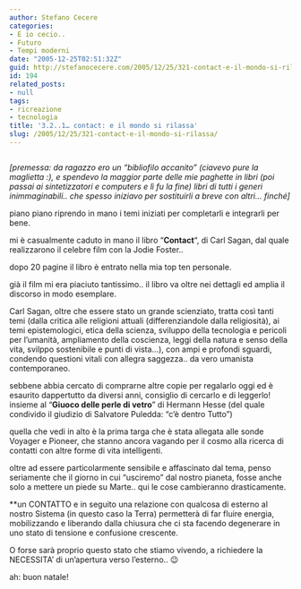 ```yaml
---
author: Stefano Cecere
categories:
- E io cecio..
- Futuro
- Tempi moderni
date: "2005-12-25T02:51:32Z"
guid: http://stefanocecere.com/2005/12/25/321-contact-e-il-mondo-si-rilassa/
id: 194
related_posts:
- null
tags:
- ricreazione
- tecnologia
title: '3.2..1… contact: e il mondo si rilassa'
slug: /2005/12/25/321-contact-e-il-mondo-si-rilassa/
---
```


<a href="http://musicaememoria.altervista.org/la_storia_del_voyager.htm" target="_blank"><img src='/wp-content/piastra_sonda_pioneer.gif' alt='' align='center' /></a>

_[premessa: da ragazzo ero un &#8220;bibliofilo accanito&#8221; (ciavevo pure la maglietta :), e spendevo la maggior parte delle mie paghette in libri (poi passai ai sintetizzatori e computers e lì fu la fine) libri di tutti i generi inimmaginabili.. che spesso iniziavo per sostituirli a breve con altri… finché]_

piano piano riprendo in mano i temi iniziati per completarli e integrarli per bene.

mi è casualmente caduto in mano il libro &#8220;**Contact**&#8220;, di Carl Sagan, dal quale realizzarono il celebre film con la Jodie Foster..

dopo 20 pagine il libro è entrato nella mia top ten personale.
  
già il film mi era piaciuto tantissimo.. il libro va oltre nei dettagli ed amplia il discorso in modo esemplare.
  
Carl Sagan, oltre che essere stato un grande scienziato, tratta così tanti temi (dalla critica alle religioni attuali (differenziandole dalla religiosità), ai temi epistemologici, etica della scienza, sviluppo della tecnologia e pericoli per l&#8217;umanità, ampliamento della coscienza, leggi della natura e senso della vita, svilppo sostenibile e punti di vista…), con ampi e profondi sguardi, condendo questioni vitali con allegra saggezza.. da vero umanista contemporaneo.

sebbene abbia cercato di comprarne altre copie per regalarlo oggi ed è esaurito dappertutto da diversi anni, consiglio di cercarlo e di leggerlo! insieme al &#8220;**Giuoco delle perle di vetro**&#8221; di Hermann Hesse (del quale condivido il giudizio di Salvatore Puledda: &#8220;c&#8217;è dentro Tutto&#8221;)

quella che vedi in alto è la prima targa che è stata allegata alle sonde Voyager e Pioneer, che stanno ancora vagando per il cosmo alla ricerca di contatti con altre forme di vita intelligenti.
  
oltre ad essere particolarmente sensibile e affascinato dal tema, penso seriamente che il giorno in cui &#8220;usciremo&#8221; dal nostro pianeta, fosse anche solo a mettere un piede su Marte.. qui le cose cambieranno drasticamente.
  
**un CONTATTO e in seguito una relazione con qualcosa di esterno al nostro Sistema (in questo caso la Terra) permetterà di far fluire energia, mobilizzando e liberando dalla chiusura che ci sta facendo degenerare in uno stato di tensione e confusione crescente.</p> 

O forse sarà proprio questo stato che stiamo vivendo, a richiedere la NECESSITA&#8217; di un&#8217;apertura verso l&#8217;esterno..</strong> 😉

ah: buon natale!